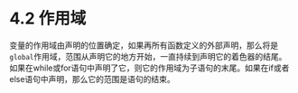 # 4.2 作用域

变量的作用域由声明的位置确定，如果再所有函数定义的外部声明，那么将是`global`作用域，范围从声明它的地方开始，一直持续到声明它的着色器的结尾。如果在while或for语句中声明了它，则它的作用域为子语句的末尾。如果在if或者else语句中声明，那么它的范围是语句的结束。
